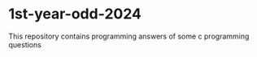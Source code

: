 # 1st-year-odd-2024
This repository contains programming answers of some c programming questions
[](question.pdf)
